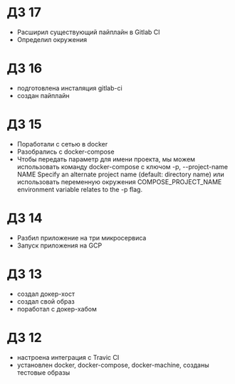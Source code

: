 # ДЗ 17

- Расширил существующий пайплайн в Gitlab CI
- Определил окружения

# ДЗ 16

- подготовлена инсталяция gitlab-ci
- создан пайплайн

# ДЗ 15 

- Поработали с сетью в docker
- Разобрались с docker-compose
- Чтобы передать параметр для имени проекта, мы можем использовать команду docker-compose c ключом  -p, --project-name NAME     Specify an alternate project name (default: directory name) или использовать переменную окружения COMPOSE_PROJECT_NAME environment variable relates to the -p flag.

# ДЗ 14

- Разбил приложение на три микросервиса
- Запуск приложения на GCP

# ДЗ 13

- создал докер-хост
- создал свой образ
- поработал с докер-хабом

# ДЗ 12

- настроена интеграция с Travic CI
- установлен docker, docker-compose, docker-machine, созданы тестовые образы

